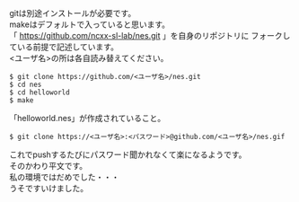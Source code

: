 gitは別途インストールが必要です。  
makeはデフォルトで入っていると思います。  
「 https://github.com/ncxx-sl-lab/nes.git 」を自身のリポジトリに
フォークしている前提で記述しています。  
<ユーザ名>の所は各自読み替えてください。

```
$ git clone https://github.com/<ユーザ名>/nes.git
$ cd nes
$ cd helloworld
$ make
```

「helloworld.nes」が作成されていること。


```
$ git clone https://<ユーザ名>:<パスワード>@github.com/<ユーザ名>/nes.gif
```
これでpushするたびにパスワード聞かれなくて楽になるようです。  
そのかわり平文です。  
私の環境ではだめでした・・・  
うそですいけました。  

